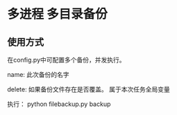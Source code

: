 # 多进程 多目录备份

## 使用方式


在config.py中可配置多个备份，并发执行。

name: 此次备份的名字

delete: 如果备份文件存在是否覆盖。 属于本次任务全局变量

执行： python filebackup.py backup
